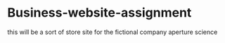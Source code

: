# Business-website-assignment
this will be a sort of store site for the fictional company aperture science 
